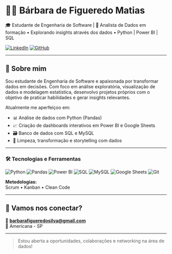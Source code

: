 # 👩‍💻 Bárbara de Figueredo Matias

🎓 Estudante de Engenharia de Software | 🚀 Analista de Dados em formação • Explorando insights através dos dados • Python | Power BI | SQL

[![LinkedIn](https://img.shields.io/badge/LinkedIn-blue?logo=linkedin&logoColor=white)](https://www.linkedin.com/in/barbara-de-figueredo-matias)
[![GitHub](https://img.shields.io/badge/GitHub-000?logo=github&logoColor=white)](https://github.com/BarbaraFigueredo)

---

## 👋 Sobre mim

Sou estudante de Engenharia de Software e apaixonada por transformar dados em decisões. Com foco em análise exploratória, visualização de dados e modelagem estatística, desenvolvo projetos próprios com o objetivo de praticar habilidades e gerar insights relevantes.

Atualmente me aperfeiçoo em:

- 📊 Análise de dados com Python (Pandas)
- 📈 Criação de dashboards interativos em Power BI e Google Sheets
- 🗃️ Banco de dados com SQL e MySQL
- 🧹 Limpeza, transformação e storytelling com dados

---

### 🛠️ Tecnologias e Ferramentas

![Python](https://img.shields.io/badge/-Python-3776AB?style=for-the-badge&logo=python&logoColor=white)
![Pandas](https://img.shields.io/badge/-Pandas-150458?style=for-the-badge&logo=pandas)
![Power BI](https://img.shields.io/badge/-PowerBI-F2C811?style=for-the-badge&logo=powerbi)
![SQL](https://img.shields.io/badge/-SQL-4479A1?style=for-the-badge&logo=mysql&logoColor=white)
![MySQL](https://img.shields.io/badge/-MySQL-00758F?style=for-the-badge&logo=mysql&logoColor=white)
![Google Sheets](https://img.shields.io/badge/-Google%20Sheets-34A853?style=for-the-badge&logo=googlesheets&logoColor=white)
![Git](https://img.shields.io/badge/-Git-F05032?style=for-the-badge&logo=git&logoColor=white)

**Metodologias:**  
Scrum • Kanban • Clean Code

---

## 🤝 Vamos nos conectar?

📧 **barbarafigueredosilva@gmail.com**  
📍 Americana - SP

---

> Estou aberta a oportunidades, colaborações e networking na área de dados!

